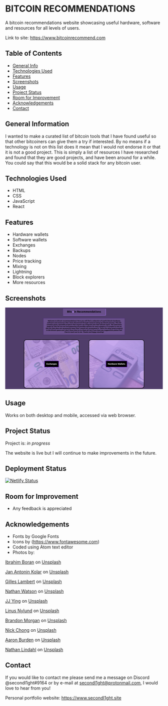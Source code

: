 # BITCOIN RECOMMENDATIONS

A bitcoin recommendations website showcasing useful hardware, software and resources for all levels of users.

Link to site: <https://www.bitcoinrecommend.com>

## Table of Contents

-   [General Info](#general-information)
-   [Technologies Used](#technologies-used)
-   [Features](#features)
-   [Screenshots](#screenshots)
-   [Usage](#usage)
-   [Project Status](#project-status)
-   [Room for Improvement](#room-for-improvement)
-   [Acknowledgements](#acknowledgements)
-   [Contact](#contact)

## General Information

I wanted to make a curated list of bitcoin tools that I have found useful so that other bitcoiners can give them a try if interested. By no means if a technology is not on this list does it mean that I would not endorse it or that it is not a good project. This is simply a list of resources I have researched and found that they are good projects, and have been around for a while. You could say that this would be a solid stack for any bitcoin user.

## Technologies Used

-   HTML
-   CSS
-   JavaScript
-   React

## Features

-   Hardware wallets
-   Software wallets
-   Exchanges
-   Backups
-   Nodes
-   Price tracking
-   Mixing
-   Lightning
-   Block explorers
-   More resources

## Screenshots

![screenshot](./src/images/screenshot.png)

## Usage

Works on both desktop and mobile, accessed via web browser.

## Project Status

Project is: _in progress_

The website is live but I will continue to make improvements in the future.

## Deployment Status

[![Netlify Status](https://api.netlify.com/api/v1/badges/3d975a11-b0e4-4df9-bad1-e69aa64b20b5/deploy-status)](https://app.netlify.com/sites/bitcoinrecommend/deploys)

## Room for Improvement

-   Any feedback is appreciated

## Acknowledgements

-   Fonts by Google Fonts
-   Icons by (<https://www.fontawesome.com>)
-   Coded using Atom text editor
-   Photos by:

<a href="https://unsplash.com/@ibrahimboran?utm_source=unsplash&utm_medium=referral&utm_content=creditCopyText">Ibrahim Boran</a> on <a href="https://unsplash.com/s/photos/exchange?utm_source=unsplash&utm_medium=referral&utm_content=creditCopyText">Unsplash</a>

<a href="https://unsplash.com/@jankolar?utm_source=unsplash&utm_medium=referral&utm_content=creditCopyText">Jan Antonin Kolar</a> on <a href="https://unsplash.com/s/photos/hardware-wallet?utm_source=unsplash&utm_medium=referral&utm_content=creditCopyText">Unsplash</a>

<a href="https://unsplash.com/@gilleslambert?utm_source=unsplash&utm_medium=referral&utm_content=creditCopyText">Gilles Lambert</a> on <a href="https://unsplash.com/s/photos/mobile-phone?utm_source=unsplash&utm_medium=referral&utm_content=creditCopyText">Unsplash</a>

<a href="https://unsplash.com/@nathan_w?utm_source=unsplash&utm_medium=referral&utm_content=creditCopyText">Nathan Watson</a> on <a href="https://unsplash.com/s/photos/blocks?utm_source=unsplash&utm_medium=referral&utm_content=creditCopyText">Unsplash</a>

<a href="https://unsplash.com/@jjying?utm_source=unsplash&utm_medium=referral&utm_content=creditCopyText">JJ Ying</a> on <a href="https://unsplash.com/s/photos/network?utm_source=unsplash&utm_medium=referral&utm_content=creditCopyText">Unsplash</a>

<a href="https://unsplash.com/@dreamsoftheoceans?utm_source=unsplash&utm_medium=referral&utm_content=creditCopyText">Linus Nylund</a> on <a href="https://unsplash.com/s/photos/water?utm_source=unsplash&utm_medium=referral&utm_content=creditCopyText">Unsplash</a>

<a href="https://unsplash.com/@littleppl85?utm_source=unsplash&utm_medium=referral&utm_content=creditCopyText">Brandon Morgan</a> on <a href="https://unsplash.com/s/photos/lightning?utm_source=unsplash&utm_medium=referral&utm_content=creditCopyText">Unsplash</a>

<a href="https://unsplash.com/@nick604?utm_source=unsplash&utm_medium=referral&utm_content=creditCopyText">Nick Chong</a> on <a href="https://unsplash.com/s/photos/exchange?utm_source=unsplash&utm_medium=referral&utm_content=creditCopyText">Unsplash</a>

<a href="https://unsplash.com/@aaronburden?utm_source=unsplash&utm_medium=referral&utm_content=creditCopyText">Aaron Burden</a> on <a href="https://unsplash.com/s/photos/books?utm_source=unsplash&utm_medium=referral&utm_content=creditCopyText">Unsplash</a>

<a href="https://unsplash.com/@hip_dinosaur?utm_source=unsplash&utm_medium=referral&utm_content=creditCopyText">Nathan Lindahl</a> on <a href="https://unsplash.com/s/photos/fire?utm_source=unsplash&utm_medium=referral&utm_content=creditCopyText">Unsplash</a>


## Contact

If you would like to contact me please send me a message on Discord @secondl1ght#9164 or by e-mail at secondl1ght@protonmail.com, I would love to hear from you!

Personal portfolio website: <https://www.secondl1ght.site>

